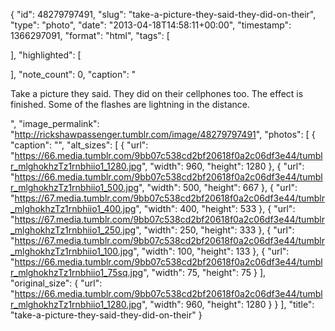 {
  "id": 48279797491,
  "slug": "take-a-picture-they-said-they-did-on-their",
  "type": "photo",
  "date": "2013-04-18T14:58:11+00:00",
  "timestamp": 1366297091,
  "format": "html",
  "tags": [

  ],
  "highlighted": [

  ],
  "note_count": 0,
  "caption": "<p>Take a picture they said. They did on their cellphones too. The effect is finished. Some of the flashes are lightning in the distance.</p>",
  "image_permalink": "http://rickshawpassenger.tumblr.com/image/48279797491",
  "photos": [
    {
      "caption": "",
      "alt_sizes": [
        {
          "url": "https://66.media.tumblr.com/9bb07c538cd2bf20618f0a2c06df3e44/tumblr_mlghokhzTz1rnbhiio1_1280.jpg",
          "width": 960,
          "height": 1280
        },
        {
          "url": "https://66.media.tumblr.com/9bb07c538cd2bf20618f0a2c06df3e44/tumblr_mlghokhzTz1rnbhiio1_500.jpg",
          "width": 500,
          "height": 667
        },
        {
          "url": "https://67.media.tumblr.com/9bb07c538cd2bf20618f0a2c06df3e44/tumblr_mlghokhzTz1rnbhiio1_400.jpg",
          "width": 400,
          "height": 533
        },
        {
          "url": "https://67.media.tumblr.com/9bb07c538cd2bf20618f0a2c06df3e44/tumblr_mlghokhzTz1rnbhiio1_250.jpg",
          "width": 250,
          "height": 333
        },
        {
          "url": "https://67.media.tumblr.com/9bb07c538cd2bf20618f0a2c06df3e44/tumblr_mlghokhzTz1rnbhiio1_100.jpg",
          "width": 100,
          "height": 133
        },
        {
          "url": "https://66.media.tumblr.com/9bb07c538cd2bf20618f0a2c06df3e44/tumblr_mlghokhzTz1rnbhiio1_75sq.jpg",
          "width": 75,
          "height": 75
        }
      ],
      "original_size": {
        "url": "https://66.media.tumblr.com/9bb07c538cd2bf20618f0a2c06df3e44/tumblr_mlghokhzTz1rnbhiio1_1280.jpg",
        "width": 960,
        "height": 1280
      }
    }
  ],
  "title": "take-a-picture-they-said-they-did-on-their"
}

